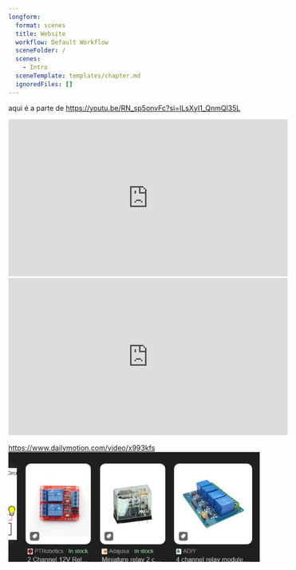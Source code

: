 ```yaml
---
longform:
  format: scenes
  title: Website
  workflow: Default Workflow
  sceneFolder: /
  scenes:
    - Intro
  sceneTemplate: templates/chapter.md
  ignoredFiles: []
---
```

aqui é a parte de 
https://youtu.be/RN_sp5onvFc?si=ILsXyI1_QnmQl35L
<iframe width="560" height="315" src="https://youtu.be/RN_sp5onvFc?si=ILsXyI1_QnmQl35L" title="YouTube video player" frameborder="0" allow="accelerometer; autoplay; clipboard-write; encrypted-media; gyroscope; picture-in-picture" allowfullscreen></iframe>

<iframe width="560" height="315" src="https://www.youtube.com/embed/RN_sp5onvFc?si=2gwqR-xWtcB6_-9x" title="YouTube video player" frameborder="0" allow="accelerometer; autoplay; clipboard-write; encrypted-media; gyroscope; picture-in-picture; web-share" referrerpolicy="strict-origin-when-cross-origin" allowfullscreen></iframe>

https://www.dailymotion.com/video/x993kfs
![](Pasted%20image%2020241113191103.png)


